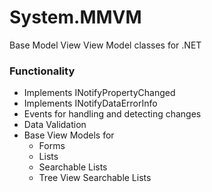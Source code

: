 # System.MMVM

Base Model View View Model classes for .NET

### Functionality

- Implements INotifyPropertyChanged
- Implements INotifyDataErrorInfo
- Events for handling and detecting changes
- Data Validation 
- Base View Models for
    - Forms
    - Lists
    - Searchable Lists
    - Tree View Searchable Lists
